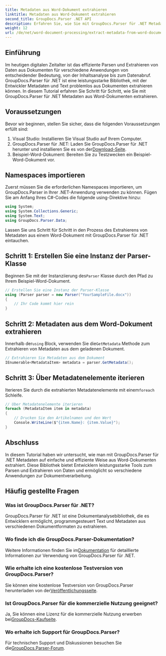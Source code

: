 ```yaml
---
title: Metadaten aus Word-Dokument extrahieren
linktitle: Metadaten aus Word-Dokument extrahieren
second_title: GroupDocs.Parser .NET API
description: Erfahren Sie, wie Sie mit GroupDocs.Parser für .NET Metadaten aus Word-Dokumenten extrahieren. Einfache Schritte zum Parsen und Abrufen von Dokumentinformationen.
weight: 12
url: /de/net/word-document-processing/extract-metadata-from-word-document/
---
```

## Einführung
Im heutigen digitalen Zeitalter ist das effiziente Parsen und Extrahieren von Daten aus Dokumenten für verschiedene Anwendungen von entscheidender Bedeutung, von der Inhaltsanalyse bis zum Datenabruf. GroupDocs.Parser für .NET ist eine leistungsstarke Bibliothek, mit der Entwickler Metadaten und Text problemlos aus Dokumenten extrahieren können. In diesem Tutorial erfahren Sie Schritt für Schritt, wie Sie mit GroupDocs.Parser für .NET Metadaten aus Word-Dokumenten extrahieren.
## Voraussetzungen
Bevor wir beginnen, stellen Sie sicher, dass die folgenden Voraussetzungen erfüllt sind:
1. Visual Studio: Installieren Sie Visual Studio auf Ihrem Computer.
2.  GroupDocs.Parser für .NET: Laden Sie GroupDocs.Parser für .NET herunter und installieren Sie es von der[Download-Seite](https://releases.groupdocs.com/parser/net/).
3. Beispiel-Word-Dokument: Bereiten Sie zu Testzwecken ein Beispiel-Word-Dokument vor.
## Namespaces importieren
Zuerst müssen Sie die erforderlichen Namespaces importieren, um GroupDocs.Parser in Ihrer .NET-Anwendung verwenden zu können. Fügen Sie am Anfang Ihres C#-Codes die folgende using-Direktive hinzu:
```csharp
using System;
using System.Collections.Generic;
using System.Text;
using GroupDocs.Parser.Data;
```
Lassen Sie uns Schritt für Schritt in den Prozess des Extrahierens von Metadaten aus einem Word-Dokument mit GroupDocs.Parser für .NET eintauchen.
## Schritt 1: Erstellen Sie eine Instanz der Parser-Klasse
 Beginnen Sie mit der Instanziierung des`Parser` Klasse durch den Pfad zu Ihrem Beispiel-Word-Dokument.
```csharp
// Erstellen Sie eine Instanz der Parser-Klasse
using (Parser parser = new Parser("YourSampleFile.docx"))
{
    // Ihr Code kommt hier rein
}
```
## Schritt 2: Metadaten aus dem Word-Dokument extrahieren
 Innerhalb der`using` Block, verwenden Sie die`GetMetadata` Methode zum Extrahieren von Metadaten aus dem geladenen Dokument.
```csharp
// Extrahieren Sie Metadaten aus dem Dokument
IEnumerable<MetadataItem> metadata = parser.GetMetadata();
```
## Schritt 3: Über Metadatenelemente iterieren
 Iterieren Sie durch die extrahierten Metadatenelemente mit einem`foreach` Schleife.
```csharp
// Über Metadatenelemente iterieren
foreach (MetadataItem item in metadata)
{
    // Drucken Sie den Artikelnamen und den Wert
    Console.WriteLine($"{item.Name}: {item.Value}");
}
```
## Abschluss
In diesem Tutorial haben wir untersucht, wie man mit GroupDocs.Parser für .NET Metadaten auf einfache und effiziente Weise aus Word-Dokumenten extrahiert. Diese Bibliothek bietet Entwicklern leistungsstarke Tools zum Parsen und Extrahieren von Daten und ermöglicht so verschiedene Anwendungen zur Dokumentverarbeitung.

## Häufig gestellte Fragen
### Was ist GroupDocs.Parser für .NET?
GroupDocs.Parser für .NET ist eine Dokumentanalysebibliothek, die es Entwicklern ermöglicht, programmgesteuert Text und Metadaten aus verschiedenen Dokumentformaten zu extrahieren.
### Wo finde ich die GroupDocs.Parser-Dokumentation?
 Weitere Informationen finden Sie im[Dokumentation](https://tutorials.groupdocs.com/parser/net/) für detaillierte Informationen zur Verwendung von GroupDocs.Parser für .NET.
### Wie erhalte ich eine kostenlose Testversion von GroupDocs.Parser?
 Sie können eine kostenlose Testversion von GroupDocs.Parser herunterladen von der[Veröffentlichungsseite](https://releases.groupdocs.com/).
### Ist GroupDocs.Parser für die kommerzielle Nutzung geeignet?
 Ja, Sie können eine Lizenz für die kommerzielle Nutzung erwerben bei[GroupDocs-Kaufseite](https://purchase.groupdocs.com/buy).
### Wo erhalte ich Support für GroupDocs.Parser?
 Für technischen Support und Diskussionen besuchen Sie die[GroupDocs.Parser-Forum](https://forum.groupdocs.com/c/parser/17).